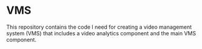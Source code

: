 # VMS
This repository contains the code I need for creating a video management system (VMS) that includes a video analytics component and the main VMS component.

